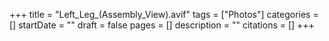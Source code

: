 +++
title = "Left_Leg_(Assembly_View).avif"
tags = ["Photos"]
categories = []
startDate = ""
draft = false
pages = []
description = ""
citations = []
+++
